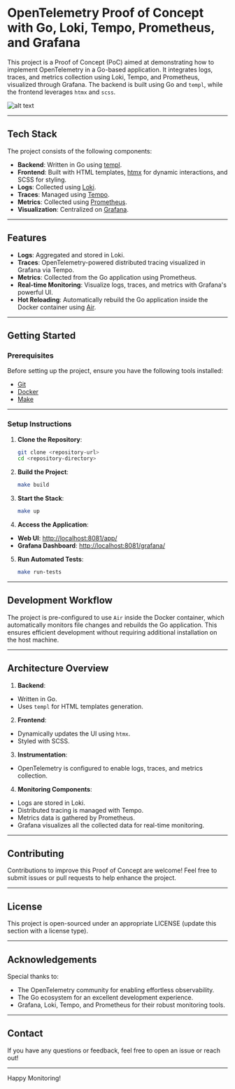 # OpenTelemetry Proof of Concept with Go, Loki, Tempo, Prometheus, and Grafana

This project is a Proof of Concept (PoC) aimed at demonstrating how to implement OpenTelemetry in a Go-based application. It integrates logs, traces, and metrics collection using Loki, Tempo, and Prometheus, visualized through Grafana. The backend is built using Go and `templ`, while the frontend leverages `htmx` and `scss`.

![alt text](https://raw.githubusercontent.com/egonelbre/gophers/refs/heads/master/.thumb/animation/gopher-dance-long-3x.gif)

---

## Tech Stack

The project consists of the following components:

- **Backend**: Written in Go using [templ](https://github.com/a-h/templ).
- **Frontend**: Built with HTML templates, [htmx](https://htmx.org/) for dynamic interactions, and SCSS for styling.
- **Logs**: Collected using [Loki](https://grafana.com/oss/loki/).
- **Traces**: Managed using [Tempo](https://grafana.com/oss/tempo/).
- **Metrics**: Collected using [Prometheus](https://prometheus.io/).
- **Visualization**: Centralized on [Grafana](https://grafana.com/grafana/).

---

## Features

- **Logs**: Aggregated and stored in Loki.
- **Traces**: OpenTelemetry-powered distributed tracing visualized in Grafana via Tempo.
- **Metrics**: Collected from the Go application using Prometheus.
- **Real-time Monitoring**: Visualize logs, traces, and metrics with Grafana's powerful UI.
- **Hot Reloading**: Automatically rebuild the Go application inside the Docker container using [Air](https://github.com/air-verse/air).

---

## Getting Started

### Prerequisites

Before setting up the project, ensure you have the following tools installed:

- [Git](https://git-scm.com/)
- [Docker](https://www.docker.com/)
- [Make](https://www.gnu.org/software/make/)

---

### Setup Instructions

1. **Clone the Repository**:
   ```bash
   git clone <repository-url>
   cd <repository-directory>
   ```

2. **Build the Project**:
   ```bash
   make build
   ```

3. **Start the Stack**:
   ```bash
   make up
   ```

4. **Access the Application**:
  - **Web UI**: [http://localhost:8081/app/](http://localhost:8081/app/)
  - **Grafana Dashboard**: [http://localhost:8081/grafana/](http://localhost:8081/grafana/)

5. **Run Automated Tests**:
   ```bash
   make run-tests
   ```

---

## Development Workflow

The project is pre-configured to use `Air` inside the Docker container, which automatically monitors file changes and rebuilds the Go application. This ensures efficient development without requiring additional installation on the host machine.

---

## Architecture Overview

1. **Backend**:
  - Written in Go.
  - Uses `templ` for HTML templates generation.

2. **Frontend**:
  - Dynamically updates the UI using `htmx`.
  - Styled with SCSS.

3. **Instrumentation**:
  - OpenTelemetry is configured to enable logs, traces, and metrics collection.

4. **Monitoring Components**:
  - Logs are stored in Loki.
  - Distributed tracing is managed with Tempo.
  - Metrics data is gathered by Prometheus.
  - Grafana visualizes all the collected data for real-time monitoring.

---

## Contributing

Contributions to improve this Proof of Concept are welcome! Feel free to submit issues or pull requests to help enhance the project.

---

## License

This project is open-sourced under an appropriate LICENSE (update this section with a license type).

---

## Acknowledgements

Special thanks to:

- The OpenTelemetry community for enabling effortless observability.
- The Go ecosystem for an excellent development experience.
- Grafana, Loki, Tempo, and Prometheus for their robust monitoring tools.

---

## Contact

If you have any questions or feedback, feel free to open an issue or reach out!

---

Happy Monitoring!